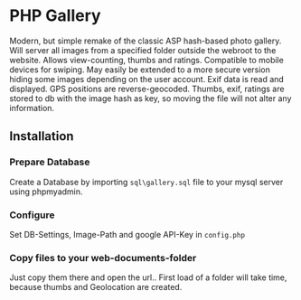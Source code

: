 # PHP Gallery
Modern, but simple remake of the classic ASP hash-based photo gallery.
Will server all images from a specified folder outside the webroot to the website.
Allows view-counting, thumbs and ratings. Compatible to mobile devices for swiping.
May easily be extended to a more secure version hiding some images depending on the user account. Exif data is read and displayed. GPS positions are reverse-geocoded. Thumbs, exif, ratings are stored to db with the image hash as key, so moving the file will not alter any information.

## Installation

### Prepare Database

Create a Database by importing ``sql\gallery.sql`` file to your mysql server using phpmyadmin.

### Configure

Set DB-Settings, Image-Path and google API-Key in ``config.php``

### Copy files to your web-documents-folder
Just copy them there and open the url.. First load of a folder will take time, because thumbs and Geolocation are created.
